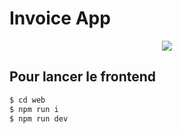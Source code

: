 # Invoice App

<p align="center">
  <a href="https://skillicons.dev">
    <img src="https://skillicons.dev/icons?i=react,ts,tailwind,vite" />
  </a>
</p>

## Pour lancer le frontend

```cmd
$ cd web
$ npm run i
$ npm run dev

